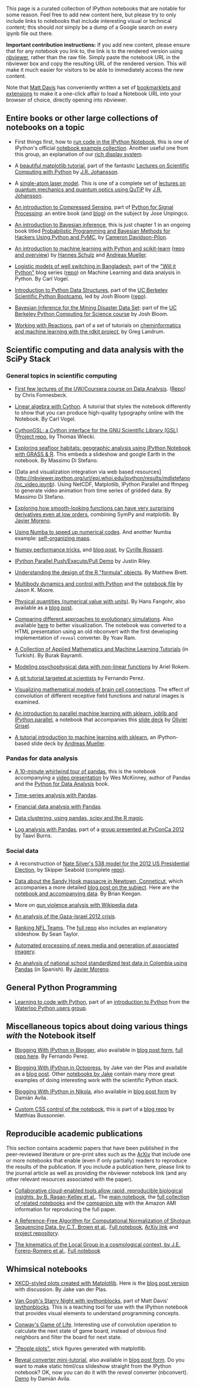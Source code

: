 This page is a curated collection of IPython notebooks that are notable for some reason.  Feel free to add new content here, but please try to only include links to notebooks that include interesting visual or technical content; this should *not* simply be a dump of a Google search on every ipynb file out there.

**Important contribution instructions:** If you add new content, please ensure that for any notebook you link to, the link is to the rendered version using [nbviewer](http://nbviewer.org), rather than the raw file.  Simply paste the notebook URL in the nbviewer box and copy the resulting URL of the rendered version.  This will make it much easier for visitors to be able to immediately access the new content.

Note that [Matt Davis](https://github.com/jiffyclub) has conveniently written a set of [bookmarklets and extensions](https://github.com/jiffyclub/open-in-nbviewer) to make it a one-click affair to load a Notebook URL into your browser of choice, directly opening into nbviewer.

## Entire books or other large collections of notebooks on a topic

* First things first, how to [run code in the IPython Notebook](http://nbviewer.ipython.org/urls/github.com/ipython/ipython/raw/master/examples/notebooks/Part%25201%2520-%2520Running%2520Code.ipynb), this is one of IPython's official [notebook example collection](https://github.com/ipython/ipython/tree/master/examples/notebooks#a-collection-of-notebooks-for-using-ipython-effectively).  Another useful one from this group, an explanation of our [rich display system](http://nbviewer.ipython.org/urls/github.com/ipython/ipython/raw/master/examples/notebooks/Part%25205%2520-%2520Rich%2520Display%2520System.ipynb).

* A [beautiful matplotlib tutorial](http://nbviewer.ipython.org/urls/raw.github.com/jrjohansson/scientific-python-lectures/master/Lecture-4-Matplotlib.ipynb), part of the fantastic [Lectures on Scientific Computing with Python](https://github.com/jrjohansson/scientific-python-lectures#online-read-only-versions) by [J.R. Johansson](https://github.com/jrjohansson).

* A [single-atom laser model](http://nbviewer.ipython.org/urls/raw.github.com/jrjohansson/qutip-lectures/master/Lecture-2B-Single-Atom-Lasing.ipynb). This is one of a complete set of [lectures on quantum mechanics and quantum optics using QuTiP](https://github.com/jrjohansson/qutip-lectures#online-read-only-versions) by [J.R. Johansson](https://github.com/jrjohansson).

* [An introduction to Compressed Sensing](http://nbviewer.ipython.org/urls/github.com/unpingco/Python-for-Signal-Processing/raw/master/Compressive_Sampling.ipynb), part of [Python for Signal Processing](https://github.com/unpingco/Python-for-Signal-Processing): an entire book (and [blog](http://python-for-signal-processing.blogspot.com)) on the subject by Jose Unpingco.

* [An introduction to Bayesian inference](http://nbviewer.ipython.org/urls/github.com/CamDavidsonPilon/Probabilistic-Programming-and-Bayesian-Methods-for-Hackers/raw/master/Chapter1_Introduction/Chapter1_Introduction.ipynb), this is just chapter 1 in an ongoing book titled [Probabilistic Programming and Bayesian Methods for Hackers
Using Python and PyMC](https://github.com/CamDavidsonPilon/Probabilistic-Programming-and-Bayesian-Methods-for-Hackers), by [Cameron Davidson-Pilon](http://camdp.com/).

* [An introduction to machine learning with Python and scikit-learn](http://nbviewer.ipython.org/urls/raw.github.com/temporaer/tutorial_ml_gkbionics/master/2%2520-%2520KMeans.ipynb) ([repo and overview](https://github.com/amueller/tutorial_ml_gkbionics)) by [Hannes Schulz](https://github.com/temporaer) and [Andreas Mueller](https://github.com/amueller).

* [Logistic models of well switching in Bangladesh](http://nbviewer.ipython.org/urls/raw.github.com/carljv/Will_it_Python/master/ARM/ch5/arsenic_wells_switching.ipynb), part of the ["Will it Python"](http://slendrmeans.wordpress.com/will-it-python) blog series ([repo](https://github.com/carljv/Will_it_Python)) on Machine Learning and data analysis in Python.  By Carl Vogel.

* [Introduction to Python Data Structures](http://nbviewer.ipython.org/urls/github.com/profjsb/python-bootcamp/raw/master/DataFiles_and_Notebooks/02_AdvancedDataStructures/data_structures.ipynb), part of the [UC Berkeley Scientific Python Bootcamp](https://sites.google.com/site/pythonbootcamp), led by Josh Bloom ([repo](https://github.com/profjsb/python-bootcamp)).

* [Bayesian Inference for the Mining Disaster Data Set](http://nbviewer.ipython.org/urls/github.com/profjsb/python-seminar/raw/master/DataFiles_and_Notebooks/10_MCMC_and_Symbolic/mcmc_lecture.ipynb): part of the [UC Berkeley Python Computing for Science course](https://github.com/profjsb/python-seminar) by Josh Bloom.

* [Working with Reactions](http://nbviewer.ipython.org/4316430), part of a set of tutorials on [cheminformatics and machine learning with the rdkit project](http://code.google.com/p/rdkit/wiki/UGM2012Tutorials), by Greg Landrum.

## Scientific computing and data analysis with the SciPy Stack

### General topics in scientific computing

* [First few lectures of the UW/Coursera course on Data Analysis](http://nbviewer.ipython.org/urls/raw.github.com/fonnesbeck/ComputationalMethodsCourse/master/Coursera%2520Data%2520Analysis.ipynb). ([Repo](https://github.com/fonnesbeck/ComputationalMethodsCourse)) by Chris Fonnesbeck.

* [Linear algebra with Cython](http://nbviewer.ipython.org/urls/raw.github.com/carljv/cython_testing/master/cython_linalg.ipynb).  A tutorial that styles the notebook differently to show that you can produce high-quality typography online with the Notebook.  By Carl Vogel.

* [CythonGSL: a Cython interface for the GNU Scientific Library (GSL)](http://nbviewer.ipython.org/urls/raw.github.com/twiecki/CythonGSL/master/examples/cython_gsl_ipythonnb.ipynb) ([Project repo](https://github.com/twiecki/CythonGSL), by Thomas Wiecki.

* [Exploring seafloor habitats: geographic analysis using IPython Notebook with GRASS & R](http://nbviewer.ipython.org/url/epi.whoi.edu/esr/GIS_GRASS-R_Example.ipynb). This embeds a slideshow and google Earth in the notebook.  By Massimo Di Stefano.

* [Data and visualization integration via web based resources]
(http://nbviewer.ipython.org/url/epi.whoi.edu/ipython/results/mdistefano/nc_video.ipynb). Using NetCDF, Matplotlib, IPython Parallel and ffmpeg to generate video animation from time series of gridded data. By Massimo Di Stefano.

* [Exploring how smooth-looking functions can have very surprising derivatives even at low orders](http://nbviewer.ipython.org/url/finiterank.com/cuadernos/suavesylocas.ipynb), combining SymPy and matplotlib.  By [Javier Moreno](http://finiterank.com).

* [Using Numba to speed up numerical codes](http://nbviewer.ipython.org/3914904).  And another Numba example: [self-organizing maps](http://nbviewer.ipython.org/3407544).

* [Numpy performance tricks](http://nbviewer.ipython.org/4645217), and [blog post](http://cyrille.rossant.net/numpy-performance-tricks/), by [Cyrille Rossant](http://cyrille.rossant.net/).

* [IPython Parallel Push/Execute/Pull Demo](http://nbviewer.ipython.org/3866987) by Justin Riley.

* [Understanding the design of the R "formula" objects](http://nbviewer.ipython.org/urls/raw.github.com/fperez/nipy-notebooks/master/exploring_r_formula.ipynb).  By Matthew Brett.

* [Multibody dynamics and control with Python](http://www.moorepants.info/blog/npendulum.html) and the [notebook file](https://github.com/gilbertgede/idetc-2013-paper/blob/master/n-pendulum-control.ipynb) by Jason K. Moore.

* [Physical quantities (numerical value with units)](http://nbviewer.ipython.org/url/www.southampton.ac.uk/~fangohr/blog/Python/physics-module.ipynb). By Hans Fangohr, also available as a [blog post](http://www.southampton.ac.uk/~fangohr/blog/physical-quantities-numerical-value-with-units-in-python.html).

* [Comparing different approaches to evolutionary simulations](http://nbviewer.ipython.org/url/www.slideviper.oquanta.info/test/simulation%2520frameworks.ipynb). Also available [here](http://slideviewer.herokuapp.com/urls/raw.github.com/yoavram/ipython-notebooks/master/simulation%2520frameworks.ipynb) to better visualization. The notebook was converted to a HTML presentation using an old nbconvert with the first developing implementation of `reveal` converter. By Yoav Ram.

* [A Collection of Applied Mathematics and Machine Learning Tutorials](http://sayilarvekuramlar.blogspot.co.uk/2013/02/uygulamali-matematik-ve-yapay-ogrenim.html) (in Turkish). By Burak Bayramli.

* [Modeling psychophysical data with non-linear functions](http://nbviewer.ipython.org/urls/raw.github.com/arokem/teach_optimization/master/optimization.ipynb) by Ariel Rokem.

* [A git tutorial targeted at scientists](http://nbviewer.ipython.org/urls/github.com/fperez/reprosw/raw/master/Version%2520Control.ipynb) by Fernando Perez.

* [Visualizing mathematical models of brain cell connections](http://nbviewer.ipython.org/urls/raw.github.com/jonasnick/ReceptiveFields/master/receptiveFields.ipynb). The effect of convolution of different receptive field functions and natural images is examined.

* [An introduction to parallel machine learning with sklearn, joblib and IPython.parallel](http://nbviewer.ipython.org/5115540/Model%20Selection%20for%20the%20Nystroem%20Method.ipynb), a notebook that accompanies this [slide deck](https://speakerdeck.com/ogrisel/parallel-and-large-scale-machine-learning-with-scikit-learn) by [Olivier Grisel](https://github.com/ogrisel).

* [A tutorial introduction to machine learning with sklearn](http://amueller.github.com/sklearn_tutorial), an IPython-based slide deck by [Andreas Mueller](https://github.com/amueller).

### Pandas for data analysis

* [A 10-minute whirlwind tour of pandas](http://nbviewer.ipython.org/urls/gist.github.com/wesm/4757075/raw/a72d3450ad4924d0e74fb57c9f62d1d895ea4574/PandasTour.ipynb), this is the notebook accompanying a [video presentation](http://vimeo.com/59324550) by Wes McKinney, author of Pandas and the [Python for Data Analysis](http://www.amazon.com/Python-Data-Analysis-Wes-McKinney/dp/1449319793) book.

* [Time-series analysis with Pandas](http://nbviewer.ipython.org/urls/raw.github.com/changhiskhan/talks/master/pydata2012/pandas_timeseries.ipynb).

* [Financial data analysis with Pandas](http://nbviewer.ipython.org/3962843).

* [Data clustering, using pandas, scipy and the R magic](http://nbviewer.ipython.org/4751490).

* [Log analysis with Pandas](http://nbviewer.ipython.org/url/taaviburns.ca/presentations/log_analysis_with_pandas/nb/5-Scatterplots.ipynb), part of a [group presented at PyConCa 2012](http://taaviburns.ca/presentations/log_analysis_with_pandas/) by Taavi Burns.

### Social data

* A reconstruction of [Nate Silver's 538 model for the 2012 US Presidential Election](http://nbviewer.ipython.org/urls/github.com/jseabold/538model/raw/master/silver_model.ipynb), by Skipper Seabold (complete [repo](https://github.com/jseabold/538model)).

* [Data about the Sandy Hook massacre in Newtown, Conneticut](http://nbviewer.ipython.org/url/www.brianckeegan.com/data/Shootings/Shootings.ipynb), which accompanies a more detailed [blog post on the subject](http://www.brianckeegan.com/2012/12/sandy-hook-school-massacre/). Here are the [notebook and accompanying data](http://www.brianckeegan.com/data/Shootings/Shootings.ipynb).  By Brian Keegan.

* More on [gun violence analysis with Wikipedia data](http://nbviewer.ipython.org/4358066).

* [An analysis of the Gaza-Israel 2012 crisis](http://nbviewer.ipython.org/4121857).

* [Ranking NFL Teams](http://nbviewer.ipython.org/urls/raw.github.com/seanjtaylor/NFLRanking/master/NFL%2520Rankings.ipynb). The [full repo](https://github.com/seanjtaylor/NFLRanking) also includes an explanatory slideshow. By Sean Taylor.

* [Automated processing of news media and generation of associated imagery](http://nbviewer.ipython.org/url/mhermans.net/files/tmp/demo_rdf_HLN.ipynb). 

* [An analysis of national school standardized test data in Colombia using Pandas](http://nbviewer.ipython.org/url/finiterank.com/saber/saber.ipynb) (in Spanish). By [Javier Moreno](http://finiterank.com).

## General Python Programming

* [Learning to code with Python](http://nbviewer.ipython.org/urls/bitbucket.org/amjoconn/watpy-learning-to-code-with-python/raw/3441274a54c7ff6ff3e37285aafcbbd8cb4774f0/notebook/Learn%20to%20Code%20with%20Python.ipynb), part of an [introduction to Python](https://bitbucket.org/amjoconn/watpy-learning-to-code-with-python/src) from the [Waterloo Python users group](http://watpy.ca/blog/post/learn-code-python-review-feb-2013).

## Miscellaneous topics about doing various things *with* the Notebook itself

* [Blogging With IPython in Blogger](http://nbviewer.ipython.org/urls/raw.github.com/fperez/blog/master/120907-Blogging%20with%20the%20IPython%20Notebook.ipynb), also available in [blog post form](http://blog.fperez.org/2012/09/blogging-with-ipython-notebook.html), [full repo here](https://github.com/fperez/blog). By Fernando Perez.

* [Blogging With IPython in Octopress](http://nbviewer.ipython.org/urls/github.com/jakevdp/jakevdp.github.com/raw/master/downloads/notebooks/nb_in_octopress.ipynb), by Jake van der Plas and available as a [blog post](http://jakevdp.github.com/blog/2012/10/04/blogging-with-ipython/).  Other [notebooks by Jake](https://github.com/jakevdp/jakevdp.github.com/tree/master/downloads/notebooks) contain many more great examples of doing interesting work with the scientific Python stack.

* [Blogging With IPython in Nikola](http://nbviewer.ipython.org/url/www.damian.oquanta.info/posts/blogging-with-nikola-and-ipython.ipynb), also available in [blog post form](http://www.damian.oquanta.info/posts/blogging-with-nikola-and-ipython.html) by Damián Avila.

* [Custom CSS control of the notebook](http://nbviewer.ipython.org/urls/raw.github.com/Carreau/posts/master/Blog1.ipynb), this is part of a [blog repo](https://github.com/Carreau/posts) by Matthias Bussonnier.

## <a id="reproducible"></a> Reproducible academic publications

This section contains academic papers that have been published in the peer-reviewed literature or pre-print sites such as the [ArXiv](http://arxiv.org) that include one or more notebooks that enable (even if only partially) readers to reproduce the results of the publication.  If you include a publication here, please link to the journal article as well as providing the nbviewer notebook link (and any other relevant resources associated with the paper).

* [Collaborative cloud-enabled tools allow rapid, reproducible biological insights, by B. Ragan-Kelley et al.](http://www.nature.com/ismej/journal/v7/n3/full/ismej2012123a.html). The [main notebook](http://nbviewer.ipython.org/3693491/cloud_demo_complete.ipynb), the [full collection of related notebooks](http://nbviewer.ipython.org/3693491) and the [companion site](http://qiime.org/home_static/nih-cloud-apr2012) with the Amazon AMI information for reproducing the full paper.

* [A Reference-Free Algorithm for Computational Normalization of Shotgun Sequencing Data, by C.T. Brown et al.](http://ged.msu.edu/papers/2012-diginorm). [Full notebook](http://nbviewer.ipython.org/urls/github.com/ged-lab/2012-paper-diginorm/raw/master/notebook/diginorm.ipynb), [ArXiv link](http://arxiv.org/abs/1203.4802) and [project repository](https://github.com/ged-lab/2012-paper-diginorm).

* [The kinematics of the Local Group in a cosmological context, by J.E. Forero-Romero et al.](http://arxiv.org/abs/1303.2690). [Full notebook](http://nbviewer.ipython.org/urls/raw.github.com/forero/LG_Kinematics/master/code/main_analysis.ipynb)

## Whimsical notebooks

* [XKCD-styled plots created with Matplotlib](http://nbviewer.ipython.org/url/jakevdp.github.com/downloads/notebooks/XKCD_plots.ipynb). Here is the [blog post version](http://jakevdp.github.com/blog/2012/10/07/xkcd-style-plots-in-matplotlib/) with discussion.  By Jake van der Plas.

* [Van Gogh's Starry Night with ipythonblocks](http://nbviewer.ipython.org/urls/github.com/jiffyclub/ipythonblocks/raw/master/demos/starry_night_to_text.ipynb), part of Matt Davis' [ipythonblocks](https://github.com/jiffyclub/ipythonblocks). This is a teaching tool for use with the IPython notebook that provides visual elements to understand programming concepts.

* [Conway's Game of Life](http://nbviewer.ipython.org/3778422). Interesting use of convolution operation to calculate the next state of game board, instead of obvious find neighbors and filter the board for next state.

* ["People plots"](http://nbviewer.ipython.org/4544012), stick figures generated with matplotlib.

* [Reveal converter mini-tutorial](http://nbviewer.ipython.org/url/www.damian.oquanta.info/posts/reveal-converter-mini-tutorial.ipynb), also available in [blog post form](http://www.damian.oquanta.info/posts/reveal-converter-mini-tutorial.html). Do you want to make static html/css slideshow straight from the IPython notebook? OK, now you can do it with the *reveal* converter (nbconvert). [Demo](http://www.slideviper.oquanta.info/tutorial/slideshow_tutorial_slides.html) by Damián Avila.  